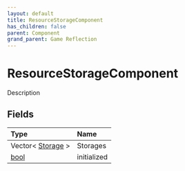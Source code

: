 ```yaml
---
layout: default
title: ResourceStorageComponent
has_children: false
parent: Component
grand_parent: Game Reflection
---
```

# ResourceStorageComponent
Description 

## Fields
| Type | Name |
|:-------------|:--------------|
| Vector< [Storage](/game-reflection/classes/storage.md) > | Storages |
| [bool](/game-reflection/components/bool.md) | initialized |
